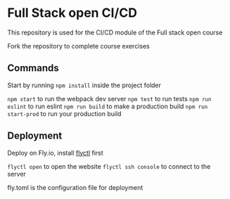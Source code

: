 # Full Stack open CI/CD

This repository is used for the CI/CD module of the Full stack open course

Fork the repository to complete course exercises

## Commands

Start by running `npm install` inside the project folder

`npm start` to run the webpack dev server
`npm test` to run tests
`npm run eslint` to run eslint
`npm run build` to make a production build
`npm run start-prod` to run your production build

## Deployment

Deploy on Fly.io, install [flyctl](https://fly.io/docs/hands-on/install-flyctl/) first

`flyctl open` to open the website
`flyctl ssh console` to connect to the server

fly.toml is the configuration file for deployment
